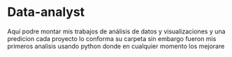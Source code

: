 # Data-analyst
Aquí podre montar mis trabajos de análisis de datos y visualizaciones y una predicion cada proyecto lo conforma su carpeta sin embargo fueron mis primeros analisis usando python donde en cualquier momento los mejorare
